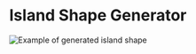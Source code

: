 # Island Shape Generator

![Example of generated island shape](islandShapeGen.net/examples/000_.jpg?raw=true "Examples image")
